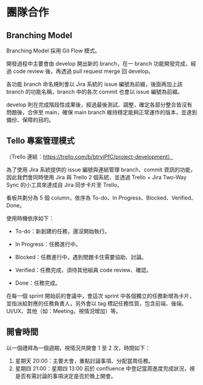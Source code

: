 # 團隊合作

## Branching Model

Branching Model 採用 Git Flow 模式。

開發過程中主要會由 develop 開出新的 branch，在一 branch 功能開發完成，經過 code review 後，再透過 pull request merge 回 develop。

各功能 branch 命名規則會以 Jira 系統的 issue 編號為前綴，後面再加上該 branch 的功能名稱，branch 中的各次 commit 也會以 issue 編號為前綴。

develop 則在完成階段性成果後，經過最後測試、調整，確定各部分整合皆沒有問題後，合併至 main，確保 main branch 維持穩定能夠正常運作的版本，並達到備份、保障的目的。

## Tello 專案管理模式

（Trello 連結：https://trello.com/b/btrvjPfC/project-development）

為了使用 Jira 系統提供的 issue 編號與連結管理 branch、commit 資訊的功能，因此我們會同時使用 Jira 與 Trello 2 個系統，並透過 Trello + Jira Two-Way Sync 的小工具來達成自 Jira 同步卡片至 Trello。

看板共劃分為 5 個 column，依序為 To-do、In Progress、Blocked、Verified、Done。

使用時機依序如下：

- To-do：新創建的任務，還沒開始執行。

- In Progress：任務進行中。

- Blocked：任務進行中，遇到問題卡住需要協助、討論。

- Verified：任務完成，須待其他組員 code review、確認。

- Done：任務完成。

在每一個 sprint 開始前的會議中，會這次 sprint 中各個獨立的任務新增為卡片，並指派給對應的任務負責人，另外會以 tag 標記任務性質，包含前端、後端、UI/UX、其他（如：Meeting，視情況增加）等。

## 開會時間

以一個禮拜為一個週期，視情況共開會 1 至 2 次，時間如下：

1. 星期天 20:00：主要大會，重點討論事項、分配當周任務。
2. 星期四 21:00：星期四 13:00 前於 confluence 中登記當周進度完成狀況，視是否有需討論的事項決定是否於晚上開會。
